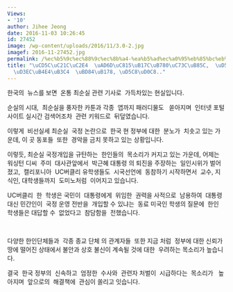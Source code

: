 ```yaml
---
Views:
- '10'
author: Jihee Jeong
date: 2016-11-03 10:26:45
id: 27452
image: /wp-content/uploads/2016/11/3.0-2.jpg
imagef: 2016-11-27452.jpg
permalink: /%ec%b5%9c%ec%88%9c%ec%8b%a4-%ea%b5%ad%ec%a0%95%eb%85%bc%eb%9e%80%ec%9c%bc%eb%a1%9c-%ed%95%9c%ec%9d%b8%eb%8f%99%ed%8f%ac%eb%93%a4%eb%8f%84-%eb%b6%84%eb%85%b8-%ed%97%88%ed%83%88/
title: "\uCD5C\uC21C\uC2E4  \uAD6D\uC815\uB17C\uB780\uC73C\uB85C,  \uD55C\uC778\uB3D9\
  \uD3EC\uB4E4\uB3C4  \uBD84\uB178, \uD5C8\uD0C8.."
---
```


한국의  뉴스를 보면  온통 최순실 관련 기사로  가득차있는 현실입니다.

순실의 시대,  최순실을 풍자한 카툰과 각종  앱까지 패러디물도   쏟아지며  인터넷 포털 사이트 실시간 검색어조차  관련 키워드로  뒤덮였습니다.

이렇게  비선실세 최순실  국정 논란으로  한국 현 정부에 대한  분노가  치솟고 있는 가운데, 이 곳 동포들  또한  경악을 금치 못하고 있는 상황입니다.

이렇듯, 최순실 국정개입을 규탄하는  한인들의  목소리가 커지고 있는 가운데, 어제는 워싱턴 디씨  주미  대사관앞에서  박근혜 대통령 의 퇴진을 주장하는  일인시위가 벌어졌고,  캘리포니아  UC버클리 유학생들도  시국선언에  동참하기 시작하면서  교수, 지식인, 대학생들까지  도미노처럼  이어지고 있습니다.

UC버클리  한  학생은 국민이  대통령에게  위임한  권력을 사적으로  남용하여  대통령 대신 민간인이  국정 운영 전반을  개입할 수 있냐는  동료 미국인 학생의 질문에  한인 학생들은 대답할 수  없었다고  참담함을  전했습니다.

&nbsp;

다양한 한인단체들과  각종 종교 단체 의 관계자들  또한 지금 처럼  정부에 대한 신뢰가  땅에 떨어진 상태에서 불안과 상호 불신이 계속될 것에 대한  우려하는 목소리가 높습니다.

결국  한국 정부의  신속하고  엄정한  수사와  관련자 처벌이  시급하다는  목소리가   높아지며  앞으로의  해결책에  관심이 쏠리고 잇습니다.

&nbsp;

&nbsp;